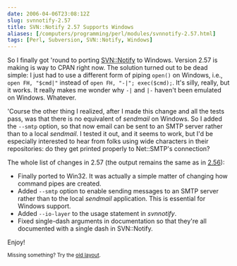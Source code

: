 ```yaml
--- 
date: 2006-04-06T23:08:12Z
slug: svnnotify-2.57
title: SVN::Notify 2.57 Supports Windows
aliases: [/computers/programming/perl/modules/svnnotify-2.57.html]
tags: [Perl, Subversion, SVN::Notify, Windows]
---
```


<p>So I finally got 'round to porting <a href="http://search.cpan.org/dist/SVN-Notify/" title="SVN::Notify on CPAN">SVN::Notify</a> to Windows. Version 2.57 is making is way to CPAN right now. The solution turned out to be dead simple: I just had to use a different form of piping <code>open()</code> on Windows, i.e., <code>open FH, &quot;$cmd|&quot;</code> instead of <code>open FH, &quot;-|&quot;; exec($cmd);</code>. It's silly, really, but it works. It really makes me wonder why <code>-|</code> and <code>|-</code> haven't been emulated on Windows. Whatever.</p>

<p>'Course the other thing I realized, after I made this change and all the tests pass, was that there is no equivalent of <em>sendmail</em> on Windows. So I added the <code>--smtp</code> option, so that now email can be sent to an SMTP server rather than to a local <em>sendmail</em>. I tested it out, and it seems to work, but I'd be especially interested to hear from folks using wide characters in their repositories: do they get printed properly to Net::SMTP's connection?</p>

<p>The whole list of changes in 2.57 (the output remains the same as in <a href="http://www.justatheory.com/computers/programming/perl/modules/svnnotify-2.56_colordiff_example.html" title="Example output from SVN::Notify 2.56">2.56</a>):</p>

<ul>
      <li>Finally ported to Win32. It was actually a simple matter of changing
        how command pipes are created.</li>
      <li>Added <code>--smtp</code> option to enable sending messages to an SMTP server
        rather than to the local <em>sendmail</em> application. This is essential for
        Windows support.</li>
      <li>Added <code>--io-layer</code> to the usage statement in <em>svnnotify</em>.</li>
      <li>Fixed single-dash arguments in documentation so that they're all
        documented with a single dash in SVN::Notify.</li>
</ul>

<p>Enjoy!</p>

<p class="past"><small>Missing something? Try the <a rel="nofollow" href="http://past.justatheory.com/computers/programming/perl/modules/svnnotify-2.57.html">old layout</a>.</small></p>


